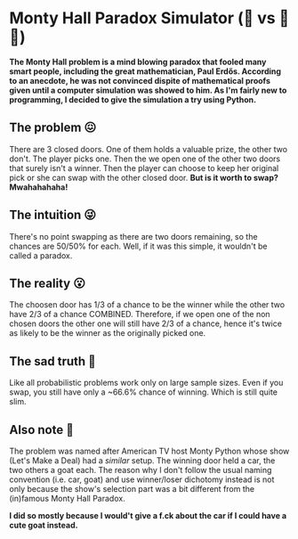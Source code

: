 # Monty Hall Paradox Simulator (:car: vs :goat::goat:) 

**The Monty Hall problem is a mind blowing paradox that fooled many smart people, including the great mathematician, Paul Erdős. According to an anecdote, he was not convinced dispite of mathematical proofs given until a computer simulation was showed to him. As I'm fairly new to programming, I decided to give the simulation a try using Python.**

## The problem :confounded: 
There are 3 closed doors. One of them holds a valuable prize, the other two don't. The player picks one. Then the we open one of the other two doors that surely isn't a winner. Then the player can choose to keep her original pick or she can swap with the other closed door.
**But is it worth to swap? Mwahahahaha!**

## The intuition :stuck_out_tongue_winking_eye:
There's no point swapping as there are two doors remaining, so the chances are 50/50% for each. Well, if it was this simple, it wouldn't be called a paradox.

## The reality :open_mouth:
The choosen door has 1/3 of a chance to be the winner while the other two have 2/3 of a chance COMBINED. Therefore, if we open one of the non chosen doors the other one will still have 2/3 of a chance, hence it's twice as likely to be the winner as the originally picked one. 

## The sad truth :poop:
Like all probabilistic problems work only on large sample sizes. Even if you swap, you still have only a ~66.6% chance of winning. Which is still quite slim. 

## Also note :goat:
The problem was named after American TV host Monty Python whose show (Let's Make a Deal) had a *similar* setup. The winning door held a car, the two others a goat each. The reason why I don't follow the usual naming convention (i.e. car, goat) and use winner/loser dichotomy instead is not only because the show's selection part was a bit different from the (in)famous Monty Hall Paradox.

**I did so mostly because I would't give a f.ck about the car if I could have a cute goat instead.** 
